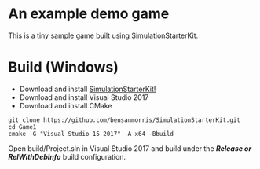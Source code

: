 # An example demo game

This is a tiny sample game built using SimulationStarterKit.

# Build (Windows)

- Download and install [SimulationStarterKit!](http://www.fireflytech.org)
- Download and install Visual Studio 2017
- Download and install CMake

```
git clone https://github.com/bensanmorris/SimulationStarterKit.git
cd Game1
cmake -G "Visual Studio 15 2017" -A x64 -Bbuild
```
Open build/Project.sln in Visual Studio 2017 and build under the ***Release or RelWithDebInfo*** build configuration.
